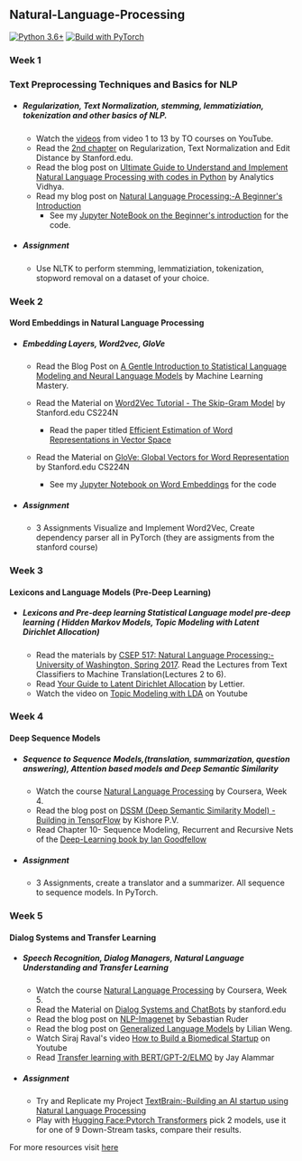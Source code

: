 ## Natural-Language-Processing


[![Python 3.6+](https://img.shields.io/badge/Python%20-3.6%2B-orange)](https://www.python.org/downloads/)
[![Build with PyTorch](https://img.shields.io/badge/Build%20with-PyTorch-red)](https://pytorch.org/)


### Week 1
### Text Preprocessing Techniques and Basics for NLP
- ##### Regularization, Text Normalization, stemming, lemmatiziation, tokenization and other basics of NLP.
   - Watch the [videos](https://www.youtube.com/watch?v=hyT-BzLyVdU&list=PLDcmCgguL9rxTEz1Rsy6x5NhlBjI8z3Gz) from video 1 to 13 by
TO courses on YouTube.
   - Read the [2nd chapter](https://web.stanford.edu/~jurafsky/slp3/) on Regularization, Text Normalization and Edit Distance by
Stanford.edu.
   - Read the blog post on [Ultimate Guide to Understand and Implement Natural Language Processing with codes in Python](https://www.analyticsvidhya.com/blog/2017/01/ultimate-guide-to-understand-implement-natural-language-processing-codes-in-python/) by
Analytics Vidhya.
   - Read my blog post on [Natural Language Processing:-A Beginner's Introduction](https://soumyadip1995.blogspot.com/2019/05/natural-language-processing-beginners.html)
     - See my [Jupyter NoteBook on the Beginner's introduction](https://github.com/soumyadip1995/NLP/blob/master/Natural_language_processing_A_beginner's_introduction.ipynb) for the code.

 - ##### Assignment
   - Use NLTK to perform stemming, lemmatiziation, tokenization, stopword removal on a dataset of your choice.
       
       
### Week 2
####  Word Embeddings in Natural Language Processing
- ##### Embedding Layers, Word2vec, GloVe
  - Read the Blog Post on [A Gentle Introduction to Statistical Language Modeling and Neural Language Models](https://machinelearningmastery.com/statistical-language-modeling-and-neural-language-models/) by Machine Learning Mastery.
  - Read the Material on [Word2Vec Tutorial - The Skip-Gram Model](http://mccormickml.com/2016/04/19/word2vec-tutorial-the-skip-gram-model/) by Stanford.edu CS224N
     - Read the paper titled [Efficient Estimation of Word Representations in Vector Space](https://www.scihive.org/paper/1301.3781)
  - Read the Material on [GloVe: Global Vectors for Word Representation ](http://nlp.stanford.edu/pubs/glove.pdf) by Stanford.edu CS224N
  
    - See my [Jupyter Notebook on Word Embeddings](https://github.com/soumyadip1995/NLP/blob/master/NLP_word_embeddings.ipynb) for the code
  
- ##### Assignment
  - 3 Assignments Visualize and Implement Word2Vec, Create dependency parser all in PyTorch (they are assigments from the stanford course)
  
 ### Week 3
 #### Lexicons and Language Models (Pre-Deep Learning)
 - ##### Lexicons and Pre-deep learning Statistical Language model pre-deep learning ( Hidden Markov Models, Topic Modeling with Latent Dirichlet Allocation)
   - Read the materials by [CSEP 517: Natural Language Processing:-University of Washington, Spring 2017](https://courses.cs.washington.edu/courses/csep517/17sp/). Read the Lectures from Text Classifiers to Machine Translation(Lectures 2 to 6).
   -  Read [Your Guide to Latent Dirichlet Allocation](https://medium.com/@lettier/how-does-lda-work-ill-explain-using-emoji-108abf40fa7d) by Lettier.
   -  Watch the video on [Topic Modeling with LDA](https://www.youtube.com/watch?v=ZgyA1Q2ywbM) on Youtube
 

### Week 4
#### Deep Sequence Models
- ##### Sequence to Sequence Models,(translation, summarization, question answering), Attention based models and  Deep Semantic Similarity
  - Watch the course [Natural Language Processing](https://www.coursera.org/learn/language-processing) by Coursera, Week 4.
  - Read the blog post on [DSSM (Deep Semantic Similarity Model) - Building in TensorFlow](https://kishorepv.github.io/DSSM/) by Kishore P.V.
  - Read Chapter 10- Sequence Modeling, Recurrent and Recursive Nets  of the [Deep-Learning book by Ian Goodfellow](https://github.com/soumyadip1995/deep-learning-by-ian-goodfellow-full-pdf/blob/master/deeplearningbook.pdf)
- ##### Assignment
  - 3 Assignments, create a translator and a summarizer. All sequence to sequence models. In PyTorch.

### Week 5
#### Dialog Systems and Transfer Learning
- ##### Speech Recognition, Dialog Managers, Natural Language Understanding and Transfer Learning
  - Watch the course [Natural Language Processing](https://www.coursera.org/learn/language-processing) by Coursera, Week 5.
  - Read the Material on [Dialog Systems and ChatBots](https://web.stanford.edu/~jurafsky/slp3/24.pdf) by stanford.edu
  - Read the blog post on [NLP-Imagenet](http://ruder.io/nlp-imagenet/) by Sebastian Ruder
  - Read the blog post on [Generalized Language Models](https://lilianweng.github.io/lil-log/2019/01/31/generalized-language-models.html) by Lilian Weng.
  - Watch Siraj Raval's video [How to Build a Biomedical Startup](https://www.youtube.com/watch?v=J9kbZ5I8gdM) on Youtube
  - Read [Transfer learning with BERT/GPT-2/ELMO](http://jalammar.github.io/illustrated-bert/)  by Jay Alammar
 - ##### Assignment
   - Try and Replicate my Project [TextBrain:-Building an AI startup using Natural Language Processing](https://github.com/soumyadip1995/TextBrain---Building-an-AI-start-up-using-NLP)
   - Play with [Hugging Face:Pytorch Transformers](https://github.com/huggingface/pytorch-pretrained-BERT#examples) pick 2 models, use it for one of 9 Down-Stream tasks, compare their results.


For more resources visit [here](https://github.com/graykode/nlp-tutorial)

